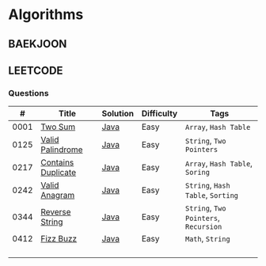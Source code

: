 # Algorithms

## BAEKJOON

## LEETCODE

### Questions

| #    | Title                                                                   | Solution                                          | Difficulty | Tags                                  |
| ---- | ----------------------------------------------------------------------- | ------------------------------------------------- | ---------- | ------------------------------------- |
| 0001 | [Two Sum](https://leetcode.com/problems/two-sum/)                       | [Java](./Array/Java/_0001_TwoSum.java)            | Easy       | `Array`, `Hash Table`                 |
| 0125 | [Valid Palindrome](https://leetcode.com/problems/valid-palindrome/)     | [Java](./String/Java/_0125_ValidPalindrome.java)  | Easy       | `String`, `Two Pointers`              |
| 0217 | [Contains Duplicate](https://leetcode.com/problems/contains-duplicate/) | [Java](./Array/Java/_0217_ContainsDuplicate.java) | Easy       | `Array`, `Hash Table`, `Soring`       |
| 0242 | [Valid Anagram](https://leetcode.com/problems/valid-anagram/)           | [Java](./String/Java/_0242_ValidAnagram.java)     | Easy       | `String`, `Hash Table`, `Sorting`     |
| 0344 | [Reverse String](https://leetcode.com/problems/reverse-string/)         | [Java](./String/Java/_0344_ReverseString.java)    | Easy       | `String`, `Two Pointers`, `Recursion` |
| 0412 | [Fizz Buzz](https://leetcode.com/problems/fizz-buzz/)                   | [Java](./Math/Java/_0412_FizzBuzz.java)           | Easy       | `Math`, `String`                      |
|      |                                                                         |                                                   |            |                                       |
|      |                                                                         |                                                   |            |                                       |
|      |                                                                         |                                                   |            |                                       |
|      |                                                                         |                                                   |            |                                       |
